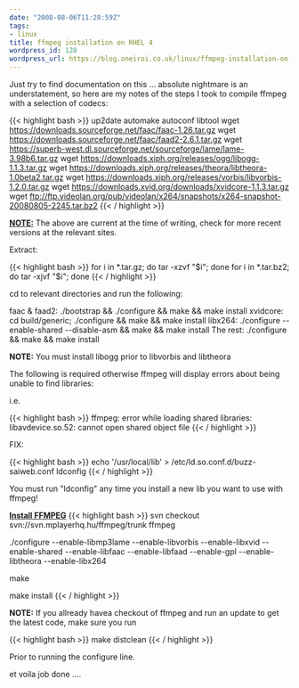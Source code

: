 ```yaml
---
date: "2008-08-06T11:28:59Z"
tags:
- linux
title: ffmpeg installation on RHEL 4
wordpress_id: 128
wordpress_url: https://blog.oneiroi.co.uk/linux/ffmpeg-installation-on-rhel-4
---
```

Just try to find documentation on this ... absolute nightmare is an understatement, so here are my notes of the steps I took to compile ffmpeg with a selection of codecs:

{{< highlight bash >}}
up2date automake autoconf libtool
wget https://downloads.sourceforge.net/faac/faac-1.26.tar.gz
wget https://downloads.sourceforge.net/faac/faad2-2.6.1.tar.gz
wget https://superb-west.dl.sourceforge.net/sourceforge/lame/lame-3.98b6.tar.gz
wget https://downloads.xiph.org/releases/ogg/libogg-1.1.3.tar.gz
wget https://downloads.xiph.org/releases/theora/libtheora-1.0beta2.tar.gz
wget https://downloads.xiph.org/releases/vorbis/libvorbis-1.2.0.tar.gz
wget https://downloads.xvid.org/downloads/xvidcore-1.1.3.tar.gz
wget ftp://ftp.videolan.org/pub/videolan/x264/snapshots/x264-snapshot-20080805-2245.tar.bz2
{{< / highlight >}}

<b><u>NOTE:</u></b> The above are current at the time of writing, check for more recent versions at the relevant sites.

Extract:

{{< highlight bash >}}
 for i in *.tar.gz; do tar -xzvf "$i"; done
 for i in *.tar.bz2; do tar -xjvf "$i"; done
{{< / highlight >}}

cd to relevant directories and run the following:

faac &amp; faad2:  ./bootstrap &&amp; ./configure &&amp; make &&amp; make install
xvidcore: cd build/generic; ./configure &&amp; make &&amp; make install
libx264: ./configure --enable-shared --disable-asm &&amp; make &&amp; make install
The rest: ./configure &&amp; make &&amp; make install

<b>NOTE:</b> You must install libogg prior to libvorbis and libtheora

The following is required otherwise ffmpeg will display errors about being unable to find libraries:

i.e.

{{< highlight bash >}}
ffmpeg: error while loading shared libraries: libavdevice.so.52: cannot open shared object file
{{< / highlight >}}

FIX: 

{{< highlight bash >}}
echo '/usr/local/lib' > /etc/ld.so.conf.d/buzz-saiweb.conf
ldconfig
{{< / highlight >}}

You must run "ldconfig" any time you install a new lib you want to use with ffmpeg!

<b><u>Install FFMPEG</u></b>
{{< highlight bash >}}
svn checkout svn://svn.mplayerhq.hu/ffmpeg/trunk ffmpeg

./configure --enable-libmp3lame --enable-libvorbis --enable-libxvid --enable-shared --enable-libfaac --enable-libfaad --enable-gpl --enable-libtheora --enable-libx264

make

make install
{{< / highlight >}}


<b>NOTE:</b> If you allready havea checkout of ffmpeg and run an update to get the latest code, make sure you run

{{< highlight bash >}}
make distclean
{{< / highlight >}}

Prior to running the configure line.

et voila job done ....
